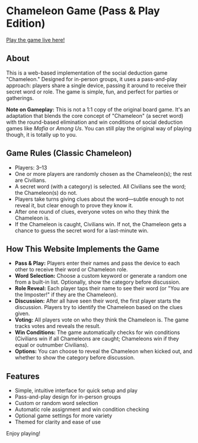 # Chameleon Game (Pass & Play Edition)

[Play the game live here!](https://chameleongame.vercel.app/)

## About
This is a web-based implementation of the social deduction game "Chameleon." Designed for in-person groups, it uses a pass-and-play approach: players share a single device, passing it around to receive their secret word or role. The game is simple, fun, and perfect for parties or gatherings.

**Note on Gameplay:** This is not a 1:1 copy of the original board game. It's an adaptation that blends the core concept of "Chameleon" (a secret word) with the round-based elimination and win conditions of social deduction games like *Mafia* or *Among Us*. You can still play the original way of playing though, it is totally up to you. 

## Game Rules (Classic Chameleon)
- Players: 3–13
- One or more players are randomly chosen as the Chameleon(s); the rest are Civilians.
- A secret word (with a category) is selected. All Civilians see the word; the Chameleon(s) do not.
- Players take turns giving clues about the word—subtle enough to not reveal it, but clear enough to prove they know it.
- After one round of clues, everyone votes on who they think the Chameleon is.
- If the Chameleon is caught, Civilians win. If not, the Chameleon gets a chance to guess the secret word for a last-minute win.

## How This Website Implements the Game
- **Pass & Play:** Players enter their names and pass the device to each other to receive their word or Chameleon role.
- **Word Selection:** Choose a custom keyword or generate a random one from a built-in list. Optionally, show the category before discussion.
- **Role Reveal:** Each player taps their name to see their word (or "You are the Imposter!" if they are the Chameleon).
- **Discussion:** After all have seen their word, the first player starts the discussion. Players try to identify the Chameleon based on the clues given.
- **Voting:** All players vote on who they think the Chameleon is. The game tracks votes and reveals the result.
- **Win Conditions:** The game automatically checks for win conditions (Civilians win if all Chameleons are caught; Chameleons win if they equal or outnumber Civilians).
- **Options:** You can choose to reveal the Chameleon when kicked out, and whether to show the category before discussion.

## Features
- Simple, intuitive interface for quick setup and play
- Pass-and-play design for in-person groups
- Custom or random word selection
- Automatic role assignment and win condition checking
- Optional game settings for more variety
- Themed for clarity and ease of use

Enjoy playing!